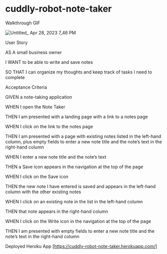 # cuddly-robot-note-taker

Walkthrough GIF

![Untitled_ Apr 28, 2023 7_46 PM](https://user-images.githubusercontent.com/116523970/235270875-a0ba5338-0e9f-4028-9471-4cd38c10adf2.gif)


User Story

AS A small business owner

I WANT to be able to write and save notes

SO THAT I can organize my thoughts and keep track of tasks I need to complete

Acceptance Criteria

GIVEN a note-taking application

WHEN I open the Note Taker

THEN I am presented with a landing page with a link to a notes page

WHEN I click on the link to the notes page

THEN I am presented with a page with existing notes listed in the left-hand column, plus empty fields to enter a new note title and the note’s text in the right-hand column

WHEN I enter a new note title and the note’s text

THEN a Save icon appears in the navigation at the top of the page

WHEN I click on the Save icon

THEN the new note I have entered is saved and appears in the left-hand column with the other existing notes

WHEN I click on an existing note in the list in the left-hand column

THEN that note appears in the right-hand column

WHEN I click on the Write icon in the navigation at the top of the page

THEN I am presented with empty fields to enter a new note title and the note’s text in the right-hand column

Deployed Heroku App
[https://cuddly-robot-note-taker.herokuapp.com/]
